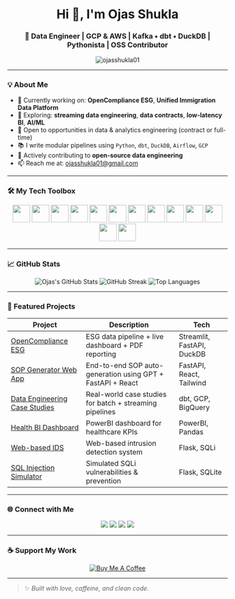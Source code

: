 <h1 align="center">Hi 👋, I'm Ojas Shukla</h1>
<h3 align="center">🚀 Data Engineer | GCP & AWS | Kafka • dbt • DuckDB | Pythonista | OSS Contributor</h3>

<p align="center">
  <img src="https://komarev.com/ghpvc/?username=ojasshukla01&label=Profile%20views&color=0e75b6&style=flat" alt="ojasshukla01" />
</p>

---

### 💡 About Me

- 🔭 Currently working on: **OpenCompliance ESG**, **Unified Immigration Data Platform**
- 🧪 Exploring: **streaming data engineering**, **data contracts**, **low-latency BI**, **AI/ML**
- 💼 Open to opportunities in data & analytics engineering (contract or full-time)
- 📚 I write modular pipelines using `Python`, `dbt`, `DuckDB`, `Airflow`, `GCP`
- 🎯 Actively contributing to **open-source data engineering**
- 📫 Reach me at: ojasshukla01@gmail.com

---

### 🛠️ My Tech Toolbox

<p align="center">
  <img src="https://cdn.jsdelivr.net/gh/devicons/devicon/icons/python/python-original.svg" width="40"/>
  <img src="https://cdn.jsdelivr.net/gh/devicons/devicon/icons/googlecloud/googlecloud-original.svg" width="40"/>
  <img src="https://cdn.jsdelivr.net/gh/devicons/devicon/icons/amazonwebservices/amazonwebservices-original.svg" width="40"/>
  <img src="https://cdn.jsdelivr.net/gh/devicons/devicon/icons/docker/docker-original.svg" width="40"/>
  <img src="https://cdn.jsdelivr.net/gh/devicons/devicon/icons/bash/bash-original.svg" width="40"/>
  <img src="https://cdn.jsdelivr.net/gh/devicons/devicon/icons/git/git-original.svg" width="40"/>
  <img src="https://cdn.jsdelivr.net/gh/devicons/devicon/icons/postgresql/postgresql-original.svg" width="40"/>
  <img src="https://cdn.jsdelivr.net/gh/devicons/devicon/icons/mysql/mysql-original.svg" width="40"/>
  <img src="https://cdn.jsdelivr.net/gh/devicons/devicon/icons/mongodb/mongodb-original.svg" width="40"/>
  <img src="https://cdn.jsdelivr.net/gh/devicons/devicon/icons/fastapi/fastapi-original.svg" width="40"/>
  <img src="https://cdn.jsdelivr.net/gh/devicons/devicon/icons/javascript/javascript-original.svg" width="40"/>
  <img src="https://cdn.jsdelivr.net/gh/devicons/devicon/icons/html5/html5-original.svg" width="40"/>
  <img src="https://cdn.jsdelivr.net/gh/devicons/devicon/icons/css3/css3-original.svg" width="40"/>
</p>

---

### 📈 GitHub Stats

<p align="center">
  <img src="https://github-readme-stats.vercel.app/api?username=ojasshukla01&show_icons=true&theme=radical" alt="Ojas's GitHub Stats" />
  <img src="https://github-readme-streak-stats.herokuapp.com/?user=ojasshukla01&theme=radical" alt="GitHub Streak" />
  <img src="https://github-readme-stats.vercel.app/api/top-langs/?username=ojasshukla01&layout=compact&theme=radical" alt="Top Languages" />
</p>

---

### 🧠 Featured Projects

| Project | Description | Tech |
|--------|-------------|------|
| [OpenCompliance ESG](https://github.com/ojasshukla01/opencompliance-esg) | ESG data pipeline + live dashboard + PDF reporting | Streamlit, FastAPI, DuckDB |
| [SOP Generator Web App](https://github.com/ojasshukla01/sop-generator-frontend) | End-to-end SOP auto-generation using GPT + FastAPI + React | FastAPI, React, Tailwind |
| [Data Engineering Case Studies](https://github.com/ojasshukla01/data-engineering-case-studies) | Real-world case studies for batch + streaming pipelines | dbt, GCP, BigQuery |
| [Health BI Dashboard](https://github.com/ojasshukla01/health-analytics-bi-dashboard) | PowerBI dashboard for healthcare KPIs | PowerBI, Pandas |
| [Web-based IDS](https://github.com/ojasshukla01/web-bases-analysis-intrusion-detection-system) | Web-based intrusion detection system | Flask, SQLi |
| [SQL Injection Simulator](https://github.com/ojasshukla01/sql-injection) | Simulated SQLi vulnerabilities & prevention | Flask, SQLite |

---

### 🌐 Connect with Me

<p align="center">
  <a href="https://www.linkedin.com/in/ojas-shukla"><img src="https://img.shields.io/badge/-LinkedIn-0077B5?style=for-the-badge&logo=linkedin&logoColor=white"/></a>
  <a href="mailto:ojasshukla01@gmail.com"><img src="https://img.shields.io/badge/-Gmail-D14836?style=for-the-badge&logo=gmail&logoColor=white"/></a>
  <a href="https://instagram.com/ojasshukla"><img src="https://img.shields.io/badge/-Instagram-E4405F?style=for-the-badge&logo=instagram&logoColor=white"/></a>
  <a href="https://github.com/ojasshukla01?tab=repositories"><img src="https://img.shields.io/badge/-GitHub-181717?style=for-the-badge&logo=github&logoColor=white"/></a>
</p>

---

### ☕ Support My Work

<p align="center">
  <a href="https://www.buymeacoffee.com/ojasshukla" target="_blank">
    <img src="https://img.shields.io/badge/-Buy%20me%20a%20coffee-ea4aaa?style=for-the-badge&logo=buy-me-a-coffee&logoColor=white" alt="Buy Me A Coffee"/>
  </a>
</p>

---

> ✨ *Built with love, caffeine, and clean code.*
